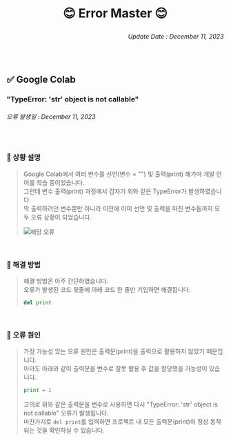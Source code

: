 <!-- Introduction -->
# <p align = center>😊 Error Master 😊</p>

<!-- Update Date -->
###### <p align = right>Update Date : December 11, 2023</p>

<br/>

<!-- Google Colab -->
## ✅  Google Colab
### "TypeError: 'str' object is not callable"
###### 오류 발생일 : December 11, 2023

<br/>

### 📌 상황 설명
> Google Colab에서 여러 변수를 선언(변수 = "") 및 출력(print) 해가며 개발 언어를 학습 중이었습니다.  
> 그런데 변수 출력(print) 과정에서 갑자기 위와 같은 TypeError가 발생하였습니다.  
> 막 출력하려던 변수뿐만 아니라 이전에 이미 선언 및 출력을 마친 변수들까지 모두 오류 상황이 되었습니다.
> <br/>
> 
> ![해당 오류](https://github.com/Kim-src/Errors/assets/150884526/c361ba6a-49bf-4aa1-9e0a-79aca87ac743)

<br/>

### 📌 해결 방법
> 해결 방법은 아주 간단하였습니다.  
> 오류가 발생된 코드 윗줄에 아래 코드 한 줄만 기입하면 해결됩니다.
> ``` Python
> del print
> ```

<br/>

### 📌 오류 원인
> 가장 가능성 있는 오류 원인은 출력문(print)을 출력으로 활용하지 않았기 때문입니다.  
> 아마도 아래와 같이 출력문을 변수로 잘못 활용 후 값을 할당했을 가능성이 있습니다.  
> ``` Python
> print = 1
> ```
> 고의로 위와 같은 출력문을 변수로 사용하면 다시 "TypeError: 'str' object is not callable" 오류가 발생됩니다.  
> 마찬가지로 ```del print```를 입력하면 프로젝트 내 모든 출력문(print)이 정상 동작되는 것을 확인하실 수 있습니다.  
